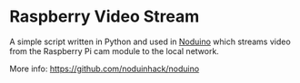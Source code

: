 # Raspberry Video Stream

A simple script written in Python and used in [Noduino](https://github.com/noduinhack/noduino) which streams video from the Raspberry Pi cam module to the local network. 

More info: https://github.com/noduinhack/noduino
